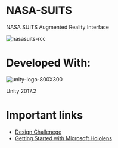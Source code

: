 # NASA-SUITS
NASA SUITS Augmented Reality Interface  

![nasasuits-rcc](https://user-images.githubusercontent.com/22214754/203851683-23b4a250-872d-4c80-9911-47932a69b365.jpg) 

# Developed With:  

![unity-logo-800X300](https://user-images.githubusercontent.com/22214754/203852917-771b15db-cc4e-44e4-906e-5154529b7bac.png)    

Unity 2017.2  

# Important links  
- [Design Challenege](https://microgravityuniversity.jsc.nasa.gov/docs/FY18%20NASA%20SUITS%20Design%20Challenge%20Description%20Revised_11.28.17.pdf)  
- [Getting Started with Microsoft Hololens](https://developer.microsoft.com/en-us/windows/mixed-reality/holograms_101)  
